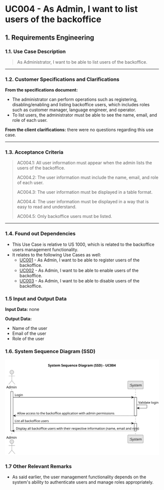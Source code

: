 # UC004 - As Admin, I want to list users of the backoffice

## 1. Requirements Engineering

### 1.1. Use Case Description

> As Administrator, I want to be able to list users of the backoffice.

---

### 1.2. Customer Specifications and Clarifications

**From the specifications document:**

- The administrator can perform operations such as registering, disabling/enabling and listing backoffice users, which includes roles such as customer manager, language engineer, and operator.
- To list users, the administrator must be able to see the name, email, and role of each user.

**From the client clarifications:** there were no questions regarding this use case.

--- 

### 1.3. Acceptance Criteria

> AC004.1: All user information must appear when the admin lists the users of the backoffice.
>
> AC004.2: The user information must include the name, email, and role of each user.
> 
> AC004.3: The user information must be displayed in a table format.
> 
> AC004.4: The user information must be displayed in a way that is easy to read and understand.
> 
> AC004.5: Only backoffice users must be listed.

---

### 1.4. Found out Dependencies

* This Use Case is relative to US 1000, which is related to the backoffice users management functionality.
* It relates to the following Use Cases as well:
  - [UC001](../../UC001/README.md) - As Admin, I want to be able to register users of the backoffice.
  - [UC002](../../UC002/README.md) - As Admin, I want to be able to enable users of the backoffice.
  - [UC003](../../UC003/README.md) - As Admin, I want to be able to disable users of the backoffice.

### 1.5 Input and Output Data

**Input Data:** none

**Output Data:**
- Name of the user
- Email of the user
- Role of the user

### 1.6. System Sequence Diagram (SSD)

![System Sequence Diagram](svg/uc004-system-sequence-diagram.svg)

### 1.7 Other Relevant Remarks

- As said earlier, the user management functionality depends on the system's ability to authenticate users and manage roles appropriately.